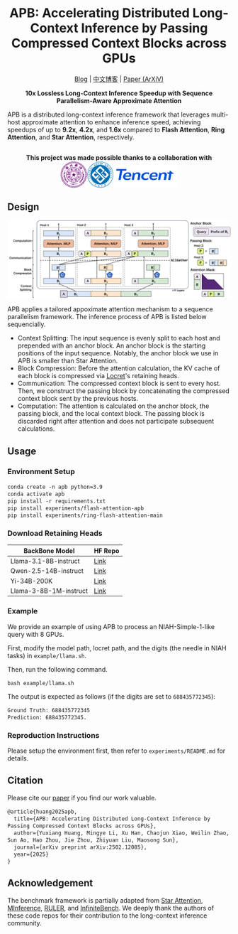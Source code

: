 <div align="center">

<h1>APB: Accelerating Distributed Long-Context Inference by Passing Compressed Context Blocks across GPUs</h1>

<p align="center">
<a href="https://huangyuxiang03.github.io/blogs_apb" target="_blank">Blog</a> |
<a href="https://huangyuxiang03.github.io/blogs_apb_zh" target="_blank">中文博客</a> |
<a href="https://arxiv.org/abs/2502.12085" target="_blank">Paper (ArXiV)</a> 
</a>
 
</p>

**10x Lossless Long-Context Inference Speedup with Sequence Parallelism-Aware Approximate Attention**
</div>

APB is a distributed long-context inference framework that leverages multi-host approximate attention to enhance inference speed, achieving speedups of up to **9.2x**, **4.2x**, and **1.6x** compared to **Flash Attention**, **Ring Attention**, and **Star Attention**, respectively.

##
<div align="center">
<h4>This project was made possible thanks to a collaboration with <img src="figures/univ.png" height="60px" align="center"/></h4>
</div>

##



## Design


![](figures/design.png)

APB applies a tailored appoximate attention mechanism to a sequence parallelism framework. The inference process of APB is listed below sequencially.

- Context Splitting: The input sequence is evenly split to each host and prepended with an anchor block. An anchor block is the starting positions of the input sequence. Notably, the anchor block we use in APB is smaller than Star Attention.
- Block Compression: Before the attention calculation, the KV cache of each block is compressed via [Locret](https://github.com/huangyuxiang03/Locret)'s retaining heads.
- Communication: The compressed context block is sent to every host. Then, we construct the passing block by concatenating the compressed context block sent by the previous hosts.
- Computation: The attention is calculated on the anchor block, the passing block, and the local context block. The passing block is discarded right after attention and does not participate subsequent calculations.


## Usage

### Environment Setup

```
conda create -n apb python=3.9
conda activate apb
pip install -r requirements.txt 
pip install experiments/flash-attention-apb
pip install experiments/ring-flash-attention-main
```

### Download Retaining Heads

|BackBone Model | HF Repo |
| - | - |
| Llama-3.1-8B-instruct | [Link](https://huggingface.co/thunlp/APB-Locret-llama-3.1-8B-instruct) |
| Qwen-2.5-14B-instruct | [Link](https://huggingface.co/thunlp/APB-Locret-qwen-2.5-14B-instruct) |
| Yi-34B-200K | [Link](https://huggingface.co/thunlp/APB-Locret-Yi-34B-200K/upload/main)|
| Llama-3-8B-1M-instruct | [Link](https://huggingface.co/thunlp/APB-Locret-llama-3-8B-1M-instruct)|

### Example

We provide an example of using APB to process an NIAH-Simple-1-like query with 8 GPUs.

First, modify the model path, locret path, and the digits (the needle in NIAH tasks) in `example/llama.sh`.

Then, run the following command.

```
bash example/llama.sh
```

The output is expected as follows (if the digits are set to `688435772345`): 
```
Ground Truth: 688435772345
Prediction: 688435772345.
```

### Reproduction Instructions

Please setup the environment first, then refer to `experiments/README.md` for details.



## Citation

Please cite our [paper](https://arxiv.org/abs/2502.12085) if you find our work valuable.

```
@article{huang2025apb,
  title={APB: Accelerating Distributed Long-Context Inference by Passing Compressed Context Blocks across GPUs},
  author={Yuxiang Huang, Mingye Li, Xu Han, Chaojun Xiao, Weilin Zhao, Sun Ao, Hao Zhou, Jie Zhou, Zhiyuan Liu, Maosong Sun},
  journal={arXiv preprint arXiv:2502.12085},
  year={2025}
}
```

## Acknowledgement

The benchmark framework is partially adapted from [Star Attention](https://github.com/NVIDIA/Star-Attention), [MInference](https://github.com/microsoft/MInference), [RULER](https://github.com/NVIDIA/RULER), and [InfiniteBench](https://github.com/OpenBMB/InfiniteBench). We deeply thank the authors of these code repos for their contribution to the long-context inference community.

